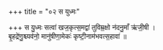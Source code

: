 +++
title = "०२ स युध्मः"

+++
स यु॒ध्मः सत्वा॑ खज॒कृत्स॒मद्वा॑ तुविम्र॒क्षो न॑दनु॒माँ ऋ॑जी॒षी ।  
बृ॒हद्रे॑णु॒श्च्यव॑नो॒ मानु॑षीणा॒मेकः॑ कृष्टी॒नाम॑भवत्स॒हावा॑ ॥